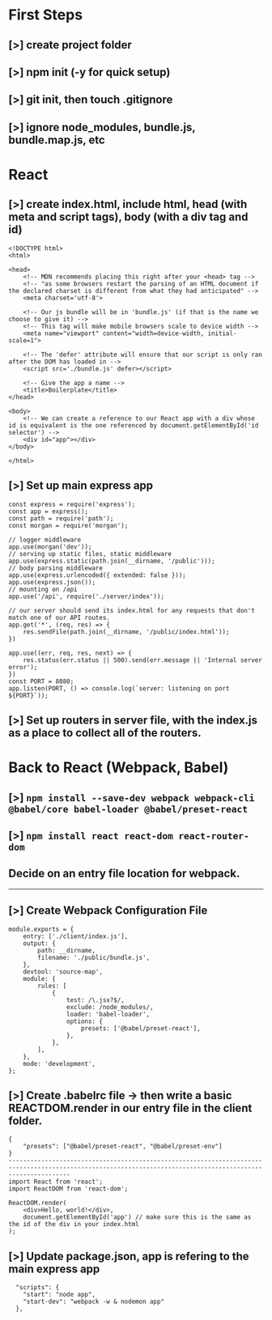 # First Steps
## [>] create project folder
## [>] npm init (-y for quick setup)
## [>] git init, then touch .gitignore
## [>] ignore node_modules, bundle.js, bundle.map.js, etc
# React
## [>] create index.html, include html, head (with meta and script tags), body (with a div tag and id)
```
<!DOCTYPE html>
<html>

<head>
    <!-- MDN recommends placing this right after your <head> tag -->
    <!-- "as some browsers restart the parsing of an HTML document if the declared charset is different from what they had anticipated" -->
    <meta charset='utf-8'>

    <!-- Our js bundle will be in 'bundle.js' (if that is the name we choose to give it) -->
    <!-- This tag will make mobile browsers scale to device width -->
    <meta name="viewport" content="width=device-width, initial-scale=1">

    <!-- The 'defer' attribute will ensure that our script is only ran after the DOM has loaded in -->
    <script src='./bundle.js' defer></script>

    <!-- Give the app a name -->
    <title>Boilerplate</title>
</head>

<body>
    <!-- We can create a reference to our React app with a div whose id is equivalent is the one referenced by document.getElementById('id selector') -->
    <div id="app"></div>
</body>

</html>
```
## [>] Set up main express app
```
const express = require('express');
const app = express();
const path = require('path');
const morgan = require('morgan');

// logger middleware
app.use(morgan('dev'));
// serving up static files, static middleware
app.use(express.static(path.join(__dirname, '/public')));
// body parsing middleware
app.use(express.urlencoded({ extended: false }));
app.use(express.json());
// mounting on /api
app.use('/api', require('./server/index'));

// our server should send its index.html for any requests that don't match one of our API routes.
app.get('*', (req, res) => {
    res.sendFile(path.join(__dirname, '/public/index.html'));
})

app.use((err, req, res, next) => {
    res.status(err.status || 500).send(err.message || 'Internal server error');
})
const PORT = 8080;
app.listen(PORT, () => console.log(`server: listening on port ${PORT}`));
```
## [>] Set up routers in server file, with the index.js as a place to collect all of the routers.

# Back to React (Webpack, Babel)
## [>] `npm install --save-dev webpack webpack-cli @babel/core babel-loader @babel/preset-react`
## [>] `npm install react react-dom react-router-dom`
## Decide on an entry file location for webpack.
<hr />

## [>] Create Webpack Configuration File
```
module.exports = {
	entry: ['./client/index.js'],
	output: {
		path: __dirname,
		filename: './public/bundle.js',
	},
	devtool: 'source-map',
	module: {
		rules: [
			{
				test: /\.jsx?$/,
				exclude: /node_modules/,
				loader: 'babel-loader',
				options: {
					presets: ['@babel/preset-react'],
				},
			},
		],
	},
	mode: 'development',
};
```
## [>] Create .babelrc file -> then write a basic REACTDOM.render in our entry file in the client folder.
```
{
	"presets": ["@babel/preset-react", "@babel/preset-env"]
}
-------------------------------------------------------------------------------------------------------------------------------------------------------------
import React from 'react';
import ReactDOM from 'react-dom';

ReactDOM.render(
	<div>Hello, world!</div>,
	document.getElementById('app') // make sure this is the same as the id of the div in your index.html
);

```

## [>] Update package.json, app is refering to the main express app
```
  "scripts": {
    "start": "node app",
    "start-dev": "webpack -w & nodemon app"
  },
```